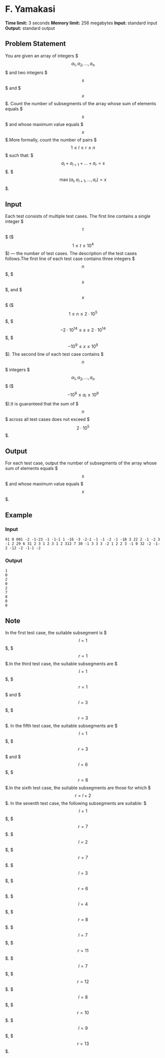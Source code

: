 # F. Yamakasi

**Time limit:** 3 seconds
**Memory limit:** 256 megabytes
**Input:** standard input
**Output:** standard output

## Problem Statement

You are given an array of integers $$$a_1, a_2, \ldots, a_n$$$ and two integers $$$s$$$ and $$$x$$$. Count the number of subsegments of the array whose sum of elements equals $$$s$$$ and whose maximum value equals $$$x$$$.More formally, count the number of pairs $$$1 \leq l \leq r \leq n$$$ such that: $$$a_l + a_{l + 1} + \ldots + a_r = s$$$.  $$$\max(a_l, a_{l + 1}, \ldots, a_r) = x$$$.

## Input

Each test consists of multiple test cases. The first line contains a single integer $$$t$$$ ($$$1 \leq t \leq 10^4$$$) — the number of test cases. The description of the test cases follows.The first line of each test case contains three integers $$$n$$$, $$$s$$$, and $$$x$$$ ($$$1 \leq n \leq 2 \cdot 10^5$$$, $$$-2 \cdot 10^{14} \leq s \leq 2 \cdot 10^{14}$$$, $$$-10^9 \leq x \leq 10^9$$$). The second line of each test case contains $$$n$$$ integers $$$a_1, a_2, \ldots, a_n$$$ ($$$-10^9 \leq a_i \leq 10^9$$$).It is guaranteed that the sum of $$$n$$$ across all test cases does not exceed $$$2 \cdot 10^5$$$.

## Output

For each test case, output the number of subsegments of the array whose sum of elements equals $$$s$$$ and whose maximum value equals $$$x$$$.

## Example

### Input
```
91 0 001 -2 -1-23 -1 -1-1 1 -16 -3 -2-1 -1 -1 -2 -1 -18 3 22 2 -1 -2 3 -1 2 29 6 31 2 3 1 2 3 1 2 313 7 30 -1 3 3 3 -2 1 2 2 3 -1 0 32 -2 -1-2 -12 -2 -1-1 -2
```

### Output
```
1
0
2
0
2
7
8
0
0
```

## Note

In the first test case, the suitable subsegment is $$$l = 1$$$, $$$r = 1$$$.In the third test case, the suitable subsegments are $$$l = 1$$$, $$$r = 1$$$ and $$$l = 3$$$, $$$r = 3$$$. In the fifth test case, the suitable subsegments are $$$l = 1$$$, $$$r = 3$$$ and $$$l = 6$$$, $$$r = 8$$$.In the sixth test case, the suitable subsegments are those for which $$$r = l + 2$$$. In the seventh test case, the following subsegments are suitable:  $$$l = 1$$$, $$$r = 7$$$. $$$l = 2$$$, $$$r = 7$$$. $$$l = 3$$$, $$$r = 6$$$. $$$l = 4$$$, $$$r = 8$$$. $$$l = 7$$$, $$$r = 11$$$. $$$l = 7$$$, $$$r = 12$$$. $$$l = 8$$$, $$$r = 10$$$. $$$l = 9$$$, $$$r = 13$$$.